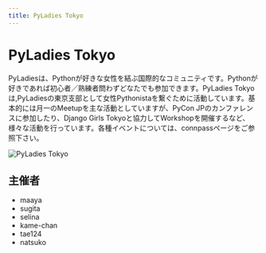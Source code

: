 ```yaml
---
title: PyLadies Tokyo
---
```


# PyLadies Tokyo

PyLadiesは、Pythonが好きな女性を結ぶ国際的なコミュニティです。Pythonが好きであれば初心者／熟練者問わずどなたでも参加できます。PyLadies Tokyoは,PyLadiesの東京支部として女性Pythonistaを繋ぐために活動しています。基本的には月一のMeetupを主な活動としていますが、PyCon JPのカンファレンスに参加したり、Django Girls Tokyoと協力してWorkshopを開催するなど、様々な活動を行っています。各種イベントについては、connpassページをご参照下さい。

![PyLadies Tokyo](/communities/pyladies-tokyo.png)

## 主催者

- maaya
- sugita
- selina
- kame-chan
- tae124
- natsuko
